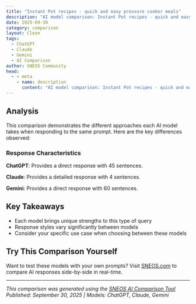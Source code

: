 ```yaml
---
title: "Instant Pot recipes - quick and easy pressure cooker meals"
description: "AI model comparison: Instant Pot recipes - quick and easy pressure cooker meals..."
date: 2025-09-30
category: comparison
layout: Clean
tags:
  - ChatGPT
  - Claude
  - Gemini
  - AI Comparison
author: SNEOS Community
head:
  - - meta
    - name: description
      content: "AI model comparison: Instant Pot recipes - quick and easy pressure cooker meals..."
---
```


<ChatComparison
  title="Instant Pot recipes - quick and easy pressure cooker meals"
  prompt="Instant Pot recipes - quick and easy pressure cooker meals"
  :responses='{
    "ChatGPT": "Sure! Here are some quick and easy Instant Pot recipes for delicious meals you can make in no time:\n\n### 1. Instant Pot Chicken Alfredo Pasta  \n**Ingredients:**  \n- 1 lb boneless, skinless chicken breasts, cut into bite-sized pieces  \n- 3 cups chicken broth  \n- 12 oz fettuccine pasta, broken in half  \n- 1 cup heavy cream  \n- 1 cup grated Parmesan cheese  \n- 3 cloves garlic, minced  \n- Salt and pepper to taste  \n- 2 tbsp olive oil  \n\n**Instructions:**  \n1. Set Instant Pot to saut\u00E9 mode, add olive oil and garlic, saut\u00E9 for 1 minute.  \n2. Add chicken pieces, salt, and pepper; saut\u00E9 until lightly browned (about 3-4 minutes).  \n3. Add chicken broth and pasta, making sure pasta is submerged.  \n4. Seal the lid and cook on high pressure for 6 minutes.  \n5. Quick release the pressure.  \n6. Stir in heavy cream and Parmesan cheese until creamy.  \n7. Serve immediately garnished with parsley if desired.\n\n---\n\n### 2. Instant Pot Beef Chili  \n**Ingredients:**  \n- 1 lb ground beef  \n- 1 can (15 oz) kidney beans, drained and rinsed  \n- 1 can (14.5 oz) diced tomatoes  \n- 1 small onion, chopped  \n- 2 cloves garlic, minced  \n- 1 cup beef broth  \n- 2 tbsp chili powder  \n- 1 tsp cumin  \n- Salt and pepper to taste  \n\n**Instructions:**  \n1. Set Instant Pot to saut\u00E9 mode. Brown ground beef with onion and garlic until beef is no longer pink. Drain excess fat.  \n2. Add chili powder, cumin, salt, pepper, beef broth, tomatoes, and beans. Stir well.  \n3. Seal lid, cook on high pressure for 15 minutes.  \n4. Let pressure release naturally for 10 minutes, then quick release.  \n5. Serve with shredded cheese, sour cream, and chopped green onions.\n\n---\n\n### 3. Instant Pot Lentil Soup  \n**Ingredients:**  \n- 1 cup lentils  \n- 4 cups vegetable broth  \n- 1 carrot, chopped  \n- 1 celery stalk, chopped  \n- 1 onion, chopped  \n- 3 cloves garlic, minced  \n- 1 tsp cumin  \n- 1/2 tsp smoked paprika  \n- Salt and pepper to taste  \n- 1 tbsp olive oil  \n\n**Instructions:**  \n1. Set Instant Pot to saut\u00E9 and heat olive oil. Add garlic, onion, carrot, and celery; saut\u00E9 for 3-4 minutes.  \n2. Add lentils, broth, cumin, paprika, salt, and pepper. Stir.  \n3. Seal lid, cook on high pressure for 15 minutes.  \n4. Quick release pressure.  \n5. Adjust seasoning and serve warm.\n\n---\n\nWould you like recipes for vegetarian meals, desserts, or something else?",
    "Claude": "# Quick \u0026 Easy Instant Pot Recipes\n\n## **MAIN DISHES**\n\n### **Instant Pot Chicken and Rice**\n**Cook Time: 12 minutes \u002B natural release**\n- 1 lb chicken thighs or breasts\n- 1 cup jasmine rice\n- 1 cup chicken broth\n- 1 packet onion soup mix\n- Mixed vegetables (frozen or fresh)\n\n*Instructions: Add all ingredients, cook high pressure 12 min, natural release 10 min.*\n\n### **Beef Stew**\n**Cook Time: 35 minutes \u002B natural release**\n- 2 lbs beef chuck, cubed\n- 4 cups beef broth\n- 3 potatoes, diced\n- 2 carrots, sliced\n- 1 onion, diced\n- 2 tbsp tomato paste\n- Salt, pepper, thyme\n\n*Saut\u00E9 beef first, add remaining ingredients, cook 35 min high pressure.*\n\n### **Pasta Primavera**\n**Cook Time: 4 minutes \u002B quick release**\n- 1 lb penne pasta\n- 3 cups vegetable broth\n- 2 cups mixed vegetables\n- 1/2 cup heavy cream\n- 1/2 cup parmesan cheese\n- Garlic, Italian seasoning\n\n## **SOUPS \u0026 SIDES**\n\n### **Chicken Noodle Soup**\n**Cook Time: 8 minutes**\n- 1 lb chicken breast\n- 8 oz egg noodles\n- 6 cups chicken broth\n- Carrots, celery, onion\n- Bay leaves, thyme\n\n### **Perfect Rice**\n**Cook Time: 3 minutes**\n- 1 cup rice : 1 cup liquid ratio\n- Cook 3-4 minutes high pressure\n- Natural release 10 minutes\n\n### **Mashed Potatoes**\n**Cook Time: 8 minutes**\n- 3 lbs potatoes, peeled and quartered\n- 1 cup broth\n- Add butter and milk after cooking\n\n## **MEAL PREP FAVORITES**\n\n### **Shredded Chicken**\n**Cook Time: 8 minutes**\n- 2-3 lbs chicken breasts\n- 1 cup broth or water\n- Season as desired\n- Shred with forks after cooking\n\n### **Hard-Boiled Eggs**\n**Cook Time: 5 minutes**\n- Place eggs on trivet with 1 cup water\n- 5 minutes high pressure\n- Quick release, ice bath\n\n## **PRO TIPS**\n\n\u2705 **Always use enough liquid** (usually 1\u002B cup)\n\u2705 **Natural release for meats** (better texture)\n\u2705 **Quick release for vegetables** (prevents overcooking)\n\u2705 **Layer ingredients properly** (liquids on bottom)\n\u2705 **Don\u0027t overfill** (max 2/3 full for most foods)\n\n## **TIME-SAVING HACKS**\n\n\uD83D\uDD25 **Frozen to Done**: Cook frozen chicken breasts 12-15 minutes\n\uD83D\uDD25 **One-Pot Meals**: Layer proteins, starches, and vegetables\n\uD83D\uDD25 **Batch Cook**: Make large portions for meal prep\n\uD83D\uDD25 **Dump Recipes**: Combine ingredients without pre-cooking\n\n**Most recipes go from prep to table in under 30 minutes!**\n\nWould you like specific recipes for any particular type of cuisine or dietary needs?",
    "Gemini": "Okay, let\u0027s get you some quick and easy Instant Pot recipe ideas! To give you the best recommendations, I need a little more information.  Tell me:\n\n*   **What kind of food are you in the mood for?** (e.g., Chicken, Beef, Vegetarian, Soup, Pasta, Breakfast, Dessert, something specific like tacos or chili).\n*   **What ingredients do you have on hand?**  Listing a few pantry staples or things in your fridge will help me tailor the recipes.\n*   **How much time do you have?**  Even \u0022quick\u0022 can mean different things to different people.  Are we talking 30 minutes, an hour, or longer?\n*   **What\u0027s your skill level?**  Are you an Instant Pot newbie or a seasoned pro?\n*   **Are there any dietary restrictions or preferences?** (e.g., Gluten-free, dairy-free, low-carb, vegan, etc.)\n\nIn the meantime, here are some general ideas for quick and easy Instant Pot meals to get you started, broken down by category:\n\n**General Quick \u0026 Easy Ideas**\n\n*   **Hard-Boiled Eggs:**  Incredibly easy, and the shells practically fall off.\n*   **Rice:**  Perfectly cooked rice every time.\n*   **Steel Cut Oats:** Set it and forget it breakfast!\n*   **Beans (Dried):** No pre-soaking needed.\n\n**Chicken**\n\n*   **Shredded Chicken:** Throw in chicken breasts, broth, and seasonings.  Perfect for tacos, salads, or sandwiches.\n*   **Chicken and Rice:** A classic comfort food, easily customizable with veggies.\n*   **Chicken Noodle Soup:** Quick and easy way to make a hearty and flavorful soup.\n*   **Honey Garlic Chicken:** Simple sweet and savory glaze.\n\n**Beef**\n\n*   **Beef Stew:**  Tender beef in a rich gravy.\n*   **Chili:**  Quick, hearty, and perfect for a crowd.\n*   **Pot Roast:**  Fork-tender pot roast in a fraction of the time.\n*   **Shredded Beef Tacos:** Tender and juicy beef ready to be added to tacos.\n\n**Pork**\n\n*   **Pulled Pork:** Easy to shred and serve in sandwiches.\n*   **Pork Chops:** Flavorful and tender pork chops in minutes.\n*   **Pork Carnitas:** Crispy, flavorful pulled pork.\n\n**Pasta**\n\n*   **Mac and Cheese:**  A one-pot wonder.\n*   **Spaghetti:**  Cook the noodles and sauce together for minimal cleanup.\n*   **Pasta Primavera:** Light and flavorful pasta with fresh vegetables.\n\n**Vegetarian/Vegan**\n\n*   **Lentil Soup:**  Hearty and nutritious.\n*   **Vegetable Curry:**  Quick and flavorful with coconut milk.\n*   **Butternut Squash Soup:** Creamy and comforting.\n*   **Chickpea Curry:** A flavorful and budget-friendly meal.\n\n**Example Recipes (with links to detailed instructions):**\n\n*   **Instant Pot Chicken Noodle Soup:** [https://www.spendwithpennies.com/instant-pot-chicken-noodle-soup/](https://www.spendwithpennies.com/instant-pot-chicken-noodle-soup/)\n\n*   **Instant Pot Mac and Cheese:** [https://www.pressurecookrecipes.com/instant-pot-mac-and-cheese/](https://www.pressurecookrecipes.com/instant-pot-mac-and-cheese/)\n\n*   **Instant Pot Chili:** [https://www.allrecipes.com/recipe/245128/instant-pot-chili/](https://www.allrecipes.com/recipe/245128/instant-pot-chili/)\n\n**Tips for Quick \u0026 Easy Instant Pot Cooking:**\n\n*   **Use pre-cut vegetables:** Saves time on prep.\n*   **Keep it simple:** Don\u0027t overcomplicate recipes with too many ingredients.\n*   **One-pot meals are your friend:** Less cleanup!\n*   **Use the saut\u00E9 function:** To brown meats or saut\u00E9 vegetables before pressure cooking for added flavor.\n*   **Consider a quick release:** (After pressure cooking is done, carefully turn the valve to release steam quickly.) Just be aware that this can sometimes cause foamy foods to spurt. A natural pressure release (letting the pressure drop on its own) is often better for those types of foods.\n\nGive me some more information, and I\u0027ll find the perfect recipes for you!\n"
  }'
  published-date="22:46"
/>

## Analysis

This comparison demonstrates the different approaches each AI model takes when responding to the same prompt. Here are the key differences observed:

### Response Characteristics

**ChatGPT**: Provides a direct response with 45 sentences. 

**Claude**: Provides a detailed response with 4 sentences. 

**Gemini**: Provides a direct response with 60 sentences. 

## Key Takeaways

- Each model brings unique strengths to this type of query
- Response styles vary significantly between models
- Consider your specific use case when choosing between these models

## Try This Comparison Yourself

Want to test these models with your own prompts? Visit [SNEOS.com](https://sneos.com) to compare AI responses side-by-side in real-time.

---

*This comparison was generated using the [SNEOS AI Comparison Tool](https://sneos.com)*
*Published: September 30, 2025 | Models: ChatGPT, Claude, Gemini*
